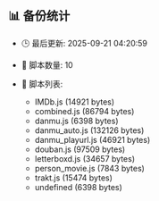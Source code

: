 ## 📊 备份统计

- 🕒 最后更新: 2025-09-21 04:20:59
- 📁 脚本数量: 10
- 📄 脚本列表:

  - IMDb.js (14921 bytes)
  - combined.js (86794 bytes)
  - danmu.js (6398 bytes)
  - danmu_auto.js (132126 bytes)
  - danmu_playurl.js (46921 bytes)
  - douban.js (97509 bytes)
  - letterboxd.js (34657 bytes)
  - person_movie.js (7843 bytes)
  - trakt.js (15474 bytes)
  - undefined (6398 bytes)
